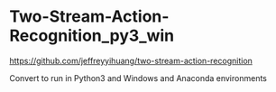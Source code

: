 # Two-Stream-Action-Recognition_py3_win

 https://github.com/jeffreyyihuang/two-stream-action-recognition
 
Convert to run in Python3 and Windows and Anaconda environments
